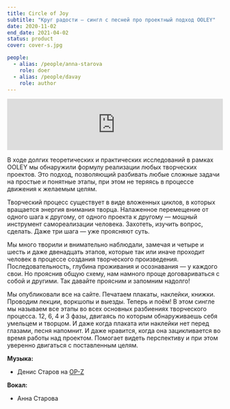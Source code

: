 ```yaml
---
title: Circle of Joy
subtitle: "Круг радости — сингл с песней про проектный подход OOLEY"
date: 2020-11-02
end_date: 2021-04-02
status: product
cover: cover-s.jpg

people:
  - alias: /people/anna-starova
    role: doer
  - alias: /people/davay
    role: author
---
```


<iframe style="border: 0; width: 100%; height: 120px;" src="https://bandcamp.com/EmbeddedPlayer/album=1151967928/size=large/bgcol=ffffff/linkcol=0687f5/tracklist=false/artwork=none/transparent=true/" seamless><a href="https://tsoop.bandcamp.com/album/circle-of-joy">circle of joy by tsoop</a></iframe>

В ходе долгих теоретических и практических исследований в рамках OOLEY мы обнаружили формулу реализации любых творческих проектов. Это подход, позволяющий разбивать любые сложные задачи на простые и понятные этапы, при этом не теряясь в процессе движения к желаемым целям.

Творческий процесс существует в виде вложенных циклов, в которых вращается энергия внимания творца. Налаженное перемещение от одного шага к другому, от одного проекта к другому — мощный инструмент самореализации человека. Захотеть, изучить вопрос, сделать. Даже три шага — уже проясняют суть.

Мы много творили и внимательно наблюдали, замечая и четыре и шесть и даже двенадцать этапов, которые так или иначе проходит человек в процессе создания творческого произведения. Последовательность, глубина проживания и осознавания — у каждого свои. Но прояснив общую схему, нам намного проще договариваться с собой и другими. Так давайте проясним и запомним надолго!

Мы опубликовали все на сайте. Печатаем плакаты, наклейки, книжки. Проводим лекции, воркшопы и выезды. Теперь и поём! В этом сингле мы называем все этапы во всех основных разбиениях творческого процесса. 12, 6, 4 и 3 фазы, двигаясь по которым обнаруживаешь себя умельцем и творцом. И даже когда плаката или наклейки нет перед глазами, песня напомнит. И даже нравится, когда она зацикливается во время работы над проектом. Помогает видеть перспективу и при этом уверенно двигаться с поставленным целям.

**Музыка:**

- Денис Старов на [OP-Z](/designs/tsoop/music-lab/setup/op-z/)

**Вокал:**

- Анна Старова
